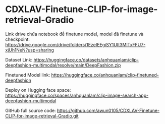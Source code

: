 # CDXLAV-Finetune-CLIP-for-image-retrieval-Gradio
Link drive chứa notebook để finetune model, model đã finetune và checkpoint: https://drive.google.com/drive/folders/1EzeIEEgiSY1UIt3MlTxFFU7-xjUh1NeN?usp=sharing

Dataset Link: https://huggingface.co/datasets/anhquanlam/clip-deepfashion-multimodal/resolve/main/DeepFashion.zip

Finetuned Model link: https://huggingface.co/anhquanlam/clip-finetuned-deepfashion

Deploy on Hugging face space: https://huggingface.co/spaces/anhquanlam/clip-image-search-app-deepfashion-multimodal

GitHub full source code: https://github.com/awun0105/CDXLAV-Finetune-CLIP-for-image-retrieval-Gradio.git 
